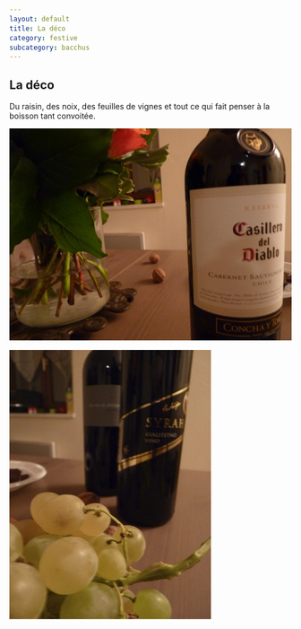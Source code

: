 ```yaml
---
layout: default
title: La déco
category: festive
subcategory: bacchus
---
```


## La déco

Du raisin, des noix, des feuilles de vignes et tout ce qui fait penser à la boisson tant convoitée.


![p1080239](/assets/images/pages/p1080239.jpg)


![p1080242](/assets/images/pages/p1080242.jpg)
